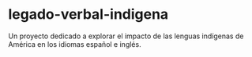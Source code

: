 # legado-verbal-indigena
Un proyecto dedicado a explorar el impacto de las lenguas indígenas de América en los idiomas español e inglés.
